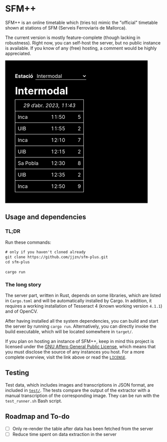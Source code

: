 # SFM++

SFM++ is an online timetable which (tries to) mimic the "official" timetable
shown at stations of SFM (Serveis Ferroviaris de Mallorca).

The current version is mostly feature-complete (though lacking in robustness).
Right now, you can self-host the server, but no public instance is available.
If you know of any (free) hosting, a comment would be highly appreciated.

![SFM++ screenshot, showing the timetable of Intermodal](./screenshot.png)

## Usage and dependencies

### TL;DR

Run these commands:

    # only if you haven't cloned already
    git clone https://github.com/jjzn/sfm-plus.git
    cd sfm-plus

    cargo run

### The long story

The server part, written in Rust, depends on some libraries, which are listed
in `Cargo.toml` and will be automatically installed by Cargo. In addition, it
requires a working installation of Tesseract 4 (known working version `4.1.1`)
and of OpenCV.

After having installed all the system dependencies, you can build and start the
server by running `cargo run`. Alternatively, you can directly invoke the build
executable, which will be located somewhere in `target/`.

If you plan on hosting an instance of SFM++, keep in mind this project is
licensed under the [GNU Affero General Public License](https://choosealicense.com/licenses/agpl-3.0/),
which means that you must disclose the source of any instances you host. For a
more complete overview, visit the link above or read the [`LICENSE`](./LICENSE).

## Testing

Test data, which includes images and transcriptions in JSON format, are
included in [`test/`](./test). The tests compare the output of the extractor
with a manual transcription of the corresponding image. They can be run with
the `test_runner.sh` Bash script.

## Roadmap and To-do

- [ ] Only re-render the table after data has been fetched from the server
- [ ] Reduce time spent on data extraction in the server
